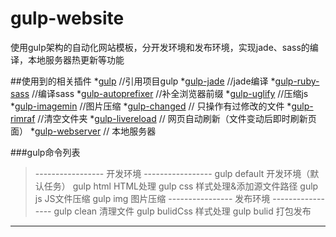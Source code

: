 # gulp-website
使用gulp架构的自动化网站模板，分开发环境和发布环境，实现jade、sass的编译，本地服务器热更新等功能


##使用到的相关插件
*[gulp](https://www.npmjs.com/package/gulp) //引用项目gulp
*[gulp-jade](https://www.npmjs.com/package/gulp-jade) //jade编译
*[gulp-ruby-sass](https://www.npmjs.com/package/gulp-ruby-sass) //编译sass
*[gulp-autoprefixer](https://www.npmjs.com/package/gulp-autoprefixer) //补全浏览器前缀
*[gulp-uglify](https://www.npmjs.com/package/gulp-uglify) //压缩js
*[gulp-imagemin](https://www.npmjs.com/package/gulp-imagemin) //图片压缩
*[gulp-changed](https://www.npmjs.com/package/gulp-changed) // 只操作有过修改的文件
*[gulp-rimraf](https://www.npmjs.com/package/gulp-rimraf) //清空文件夹
*[gulp-livereload](https://www.npmjs.com/package/gulp-livereload) // 网页自动刷新（文件变动后即时刷新页面）
*[gulp-webserver](https://www.npmjs.com/package/gulp-webserver) // 本地服务器

###gulp命令列表
>----------------- 开发环境 -----------------
 gulp default   开发环境（默认任务）
 gulp html    HTML处理
 gulp css    样式处理&添加源文件路径
 gulp js    JS文件压缩
 gulp img    图片压缩
 ---------------- 发布环境 -----------------
 gulp clean   清理文件
 gulp bulidCss   样式处理
 gulp bulid   打包发布
 ---------------------------------------------